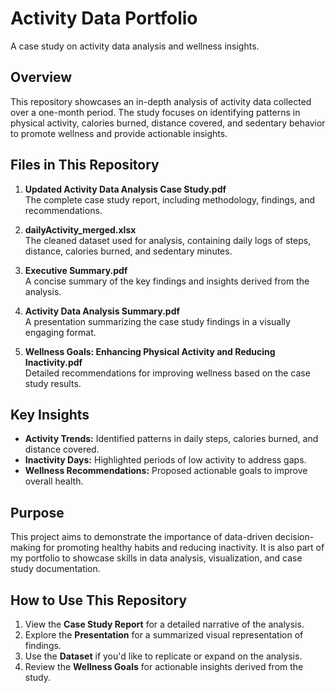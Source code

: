 # Activity Data Portfolio

A case study on activity data analysis and wellness insights.

## Overview

This repository showcases an in-depth analysis of activity data collected over a one-month period. The study focuses on identifying patterns in physical activity, calories burned, distance covered, and sedentary behavior to promote wellness and provide actionable insights.

## Files in This Repository

1. **Updated Activity Data Analysis Case Study.pdf**  
   The complete case study report, including methodology, findings, and recommendations.

2. **dailyActivity_merged.xlsx**  
   The cleaned dataset used for analysis, containing daily logs of steps, distance, calories burned, and sedentary minutes.

3. **Executive Summary.pdf**  
   A concise summary of the key findings and insights derived from the analysis.

4. **Activity Data Analysis Summary.pdf**  
   A presentation summarizing the case study findings in a visually engaging format.

5. **Wellness Goals: Enhancing Physical Activity and Reducing Inactivity.pdf**  
   Detailed recommendations for improving wellness based on the case study results.

## Key Insights

- **Activity Trends:** Identified patterns in daily steps, calories burned, and distance covered.  
- **Inactivity Days:** Highlighted periods of low activity to address gaps.  
- **Wellness Recommendations:** Proposed actionable goals to improve overall health.

## Purpose

This project aims to demonstrate the importance of data-driven decision-making for promoting healthy habits and reducing inactivity. It is also part of my portfolio to showcase skills in data analysis, visualization, and case study documentation.

## How to Use This Repository

1. View the **Case Study Report** for a detailed narrative of the analysis.
2. Explore the **Presentation** for a summarized visual representation of findings.
3. Use the **Dataset** if you'd like to replicate or expand on the analysis.
4. Review the **Wellness Goals** for actionable insights derived from the study.

